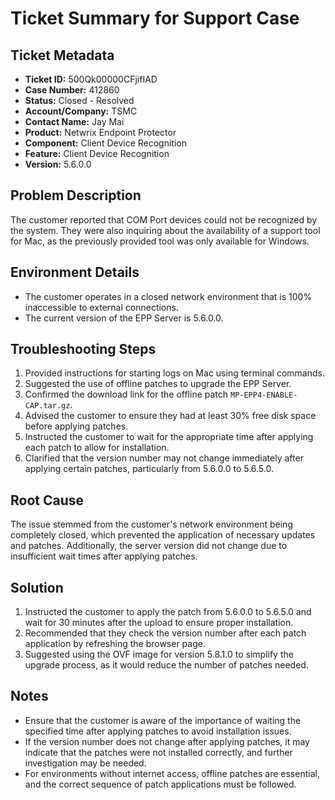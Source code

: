 # Ticket Summary for Support Case

## Ticket Metadata
- **Ticket ID:** 500Qk00000CFjifIAD
- **Case Number:** 412860
- **Status:** Closed - Resolved
- **Account/Company:** TSMC
- **Contact Name:** Jay Mai
- **Product:** Netwrix Endpoint Protector
- **Component:** Client Device Recognition
- **Feature:** Client Device Recognition
- **Version:** 5.6.0.0

## Problem Description
The customer reported that COM Port devices could not be recognized by the system. They were also inquiring about the availability of a support tool for Mac, as the previously provided tool was only available for Windows.

## Environment Details
- The customer operates in a closed network environment that is 100% inaccessible to external connections.
- The current version of the EPP Server is 5.6.0.0.

## Troubleshooting Steps
1. Provided instructions for starting logs on Mac using terminal commands.
2. Suggested the use of offline patches to upgrade the EPP Server.
3. Confirmed the download link for the offline patch `MP-EPP4-ENABLE-CAP.tar.gz`.
4. Advised the customer to ensure they had at least 30% free disk space before applying patches.
5. Instructed the customer to wait for the appropriate time after applying each patch to allow for installation.
6. Clarified that the version number may not change immediately after applying certain patches, particularly from 5.6.0.0 to 5.6.5.0.

## Root Cause
The issue stemmed from the customer's network environment being completely closed, which prevented the application of necessary updates and patches. Additionally, the server version did not change due to insufficient wait times after applying patches.

## Solution
1. Instructed the customer to apply the patch from 5.6.0.0 to 5.6.5.0 and wait for 30 minutes after the upload to ensure proper installation.
2. Recommended that they check the version number after each patch application by refreshing the browser page.
3. Suggested using the OVF image for version 5.8.1.0 to simplify the upgrade process, as it would reduce the number of patches needed.

## Notes
- Ensure that the customer is aware of the importance of waiting the specified time after applying patches to avoid installation issues.
- If the version number does not change after applying patches, it may indicate that the patches were not installed correctly, and further investigation may be needed.
- For environments without internet access, offline patches are essential, and the correct sequence of patch applications must be followed.